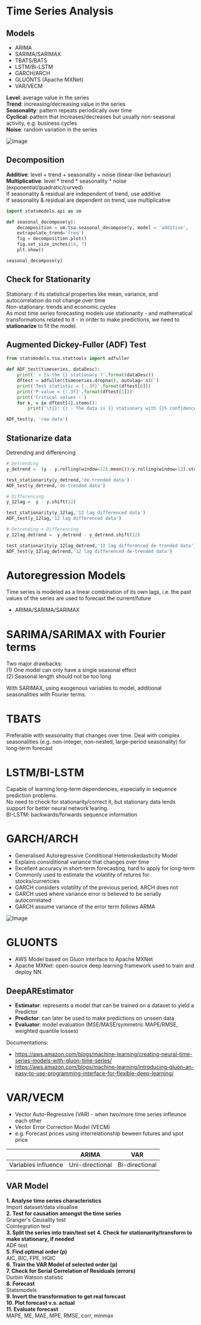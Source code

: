 # Time Series Analysis
## Models
- ARIMA
- SARIMA/SARIMAX
- TBATS/BATS
- LSTM/Bi-LSTM
- GARCH/ARCH
- GLUONTS (Apache MXNet)
- VAR/VECM

**Level**: average value in the series <br>
**Trend**: increasing/decreasing value in the series <br>
**Seasonality**: pattern repeats periodically over time <br>
**Cyclical**: pattern that increases/decreases but usually non-seasonal 
activity, e.g. business cycles <br>
**Noise**: random variation in the series

![Image](https://www.bounteous.com/sites/default/files/b_inline_20200914.png)

## Decomposition
**Additive**: level + trend + seasonality + noise (linear-like behaviour) <br>
**Multiplicative**: level * trend * seasonality * noise (exponential/quadratic/curved) <br>
If seasonality & residual are independent of trend, use additive <br>
If seasonality & residual are dependent on trend, use multiplicative <br>

```python
import statsmodels.api as sm

def seasonal_decompose(y):
    decomposition = sm.tsa.seasonal_decompose(y, model = 'additive', 
    extrapolate_trend='freq')
    fig = decomposition.plot()
    fig.set_size_inches(14, 7)
    plt.show()

seasonal_decompose(y)
```

## Check for Stationarity
Stationary: if its statistical properties like mean, variance, and autocorrelation do not change over time <br>
Non-stationary: trends and economic cycles <br>
As most time series forecasting models use stationarity - and mathematical transformations related to it - in order to make predictions, we need to **stationarize** to fit the model. <br>

## Augmented Dickey-Fuller (ADF) Test
```python
from statsmodels.tsa.stattools import adfuller

def ADF_test(timeseries, dataDesc):
    print(' > Is the {} stationary ?'.format(dataDesc))
    dftest = adfuller(timeseries.dropna(), autolag='AIC')
    print('Test statistic = {:.3f}'.format(dftest[0]))
    print('P-value = {:.3f}'.format(dftest[1]))
    print('Critical values :')
    for k, v in dftest[4].items():
        print('\t{}: {} - The data is {} stationary with {}% confidence'.format(k, v, 'not' if v<dftest[0] else '', 100-int(k[:-1])))

ADF_test(y, 'raw data')
```

## Stationarize data
Detrending and differencing

```python
# Detrending
y_detrend =  (y - y.rolling(window=12).mean())/y.rolling(window=12).std()

test_stationarity(y_detrend,'de-trended data')
ADF_test(y_detrend,'de-trended data')
```

```python
# Differencing
y_12lag =  y - y.shift(12)

test_stationarity(y_12lag,'12 lag differenced data')
ADF_test(y_12lag,'12 lag differenced data')
```

```python
# Detrending + Differencing
y_12lag_detrend =  y_detrend - y_detrend.shift(12)

test_stationarity(y_12lag_detrend,'12 lag differenced de-trended data')
ADF_test(y_12lag_detrend,'12 lag differenced de-trended data')
```

# Autoregression Models
Time series is modeled as a linear combination of its own lags, i.e. the past values of the series are used to forecast the current/future
- ARIMA/SARIMA/SARIMAX

# SARIMA/SARIMAX with Fourier terms
Two major drawbacks: <br>
(1) One model can only have a single seasonal effect <br>
(2) Seasonal length should not be too long <br>

With SARIMAX, using exogenous variables to model, additional seasonalities with Fourier terms.

# TBATS
Preferable with seasonality that changes over time.
Deal with complex seasonalities (e.g. non-integer, non-nested, large-period seasonality) for long-term forecast

# LSTM/BI-LSTM
Capable of learning long-term dependencies, especially in sequence prediction problems. <br>
No need to check for stationarity/correct it, but stationary data lends support for better neural network learing. <br>
BI-LSTM: backwards/forwards sequence information

# GARCH/ARCH
- Generalised Autoregressive Conditional Heteroskedasticity Model
- Explains considitional variance that changes over time
- Excellent accuracy in short-term forecasting, hard to apply for long-term
- Commonly used to estimate the volatility of returns for stocks/currencies
- GARCH considers volatility of the previous period, ARCH does not
- GARCH used where variance error is believed to be serially autocorrelated
- GARCH assume variance of the error term follows ARMA

![Image](https://cdn.corporatefinanceinstitute.com/assets/heteroskedasticity.png)

# GLUONTS
- AWS Model based on Gluon interface to Apache MXNet
- Apache MXNet: open-source deep learning framework used to train and deploy NN

## DeepAREstimator
- **Estimator**: represents a model that can be trained on a dataset to yield a Predictor 
- **Predictor**: can later be used to make predictions on unseen data
- **Evaluator**: model evaluation (MSE/MASE/symmetric MAPE/RMSE, weighted quantile losses)

Documentations:
- https://aws.amazon.com/blogs/machine-learning/creating-neural-time-series-models-with-gluon-time-series/
- https://aws.amazon.com/blogs/machine-learning/introducing-gluon-an-easy-to-use-programming-interface-for-flexible-deep-learning/

# VAR/VECM
- Vector Auto-Regressive (VAR) - when two/more time series infleunce each other
- Vector Error Correction Model (VECM)
- e.g. Forecast prices using interrelationship beween futures and spot price

|                      | ARIMA               | VAR            |    
| -------------        | -------------       |:-------------: | 
| Variables influence  | Uni-directional     | Bi-directional | 

## VAR Model
**1. Analyse time series characteristics**
<br> Import dataset/data visualise <br>
**2. Test for causation amongst the time series**
<br> Granger's Causality test
<br> Cointegration test <br>
**3. Split the series into train/test set**
**4. Check for stationarity/transform to make stationary, if needed**
<br> ADF test <br>
**5. Find optimal order (p)**
<br> AIC, BIC, FPE, HQIC <br>
**6. Train the VAR Model of selected order (p)** <br>
**7. Check for Serial Correlation of Residuals (errors)** 
<br> Durbin Watson statistic <br>
**8. Forecast**
<br> Statsmodels <br>
**9. Invert the transformation to get real forecast** <br>
**10. Plot forecast v.s. actual** <br>
**11. Evaluate forecast**
<br> MAPE, ME, MAE, MPE, RMSE, corr, minmax